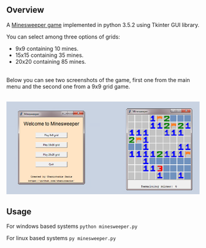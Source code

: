## Overview

A [Minesweeper game](https://en.wikipedia.org/wiki/Minesweeper_(video_game)) implemented in python 3.5.2 using Tkinter GUI library. 

You can select among three options of grids:
- 9x9 containing 10 mines.
- 15x15 containing 35 mines.
- 20x20 containing 85 mines.


<br />
Below you can see two screenshots of the game, first one from the main menu and the second one from a 9x9 grid game.
<br />
<br />

![UI](https://github.com/chanioxaris/Tkinter-Minesweeper/blob/master/img/ui.png)

## Usage

For windows based systems `python minesweeper.py`

For linux based systems `py minesweeper.py`

